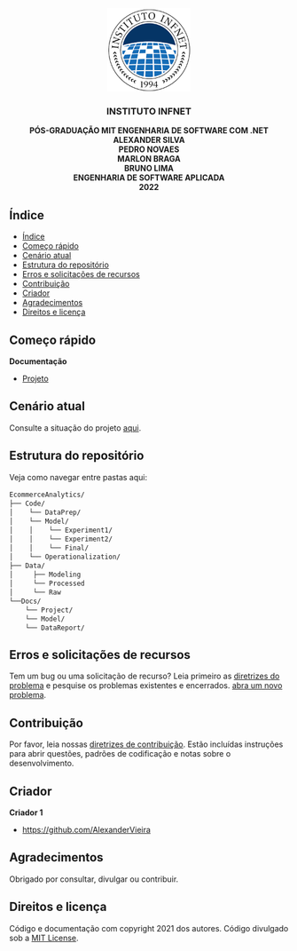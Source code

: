 <p align="center">
 <img src="/infnet.png" width="150" >
</p>

  <h3 align="center">INSTITUTO INFNET</h3>

  <p align="center">
    <strong>PÓS-GRADUAÇÃO MIT ENGENHARIA DE SOFTWARE COM .NET
</strong>
    <br>
    <strong>ALEXANDER SILVA</strong>
    <br>
    <strong>PEDRO NOVAES</strong>
    <br>
    <strong>MARLON BRAGA</strong>
    <br>
    <strong>BRUNO LIMA</strong>
    <br>
    <strong>ENGENHARIA DE SOFTWARE APLICADA</strong>
    <br>
    <strong>2022</strong>
  </p>
</p>

## Índice

- [Índice](#índice)
- [Começo rápido](#começo-rápido)
- [Cenário atual](#cenário-atual)
- [Estrutura do repositório](#estrutura-do-repositório)
- [Erros e solicitações de recursos](#erros-e-solicitações-de-recursos)
- [Contribuição](#contribuição)
- [Criador](#criador)
- [Agradecimentos](#agradecimentos)
- [Direitos e licença](#direitos-e-licença)

## Começo rápido

**Documentação**

- <a href="https://github.com/AlexanderVieira/BereauCredito/blob/develop/docs/diagramas.md">Projeto</a>

## Cenário atual

Consulte a situação do projeto <a href="https://github.com/AlexanderVieira/BereauCredito/tree/develop#readme">aqui</a>.

## Estrutura do repositório

Veja como navegar entre pastas aqui:

```text
EcommerceAnalytics/
├── Code/
│    └── DataPrep/
│    └── Model/
│    │    └── Experiment1/
│    │    └── Experiment2/
│    │    └── Final/
│    └── Operationalization/
├── Data/
│     ├── Modeling
│     └── Processed
│     └── Raw
└──Docs/
    └── Project/
    └── Model/
    └── DataReport/    
```

## Erros e solicitações de recursos
Tem um bug ou uma solicitação de recurso? Leia primeiro as [diretrizes do problema](https://reponame/blob/master/CONTRIBUTING.md)  e pesquise os problemas existentes e encerrados. [abra um novo problema](https://github.com/AlexanderVieira/BereauCredito/issues).

## Contribuição

Por favor, leia nossas [diretrizes de contribuição](https://reponame/blob/master/CONTRIBUTING.md). Estão incluídas instruções para abrir questões, padrões de codificação e notas sobre o desenvolvimento.

## Criador

**Criador 1**

- <https://github.com/AlexanderVieira>

## Agradecimentos

Obrigado por consultar, divulgar ou contribuir.

## Direitos e licença

Código e documentação com copyright 2021 dos autores. Código divulgado sob a [MIT License](https://github.com/AlexanderVieira/BereauCredito/blob/develop/LICENSE).
